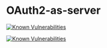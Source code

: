 OAuth2-as-server
================

[![Known Vulnerabilities](https://snyk.io/test/github/cmsdevio/oauth2-as-server:package.json/badge.svg?targetFile=package.json)](https://snyk.io/test/github/cmsdevio/oauth2-as-server:package.json?targetFile=package.json)

[![Known Vulnerabilities](https://snyk.io/test/github/cmsdevio/oauth2-as-server/badge.svg)](https://snyk.io/test/github/cmsdevio/oauth2-as-server)
